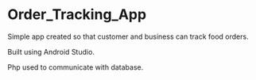 # Order_Tracking_App
Simple app created so that customer and business can track food orders.

Built using Android Studio.

Php used to communicate with database.
